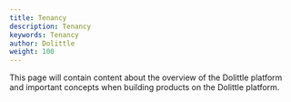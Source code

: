 ```yaml
---
title: Tenancy
description: Tenancy
keywords: Tenancy
author: Dolittle
weight: 100
---
```


This page will contain content about the overview of the Dolittle platform and important concepts when building products on the Dolittle platform.

